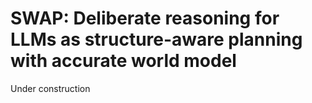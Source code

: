 # SWAP: Deliberate reasoning for LLMs as structure-aware planning with accurate world model
Under construction
